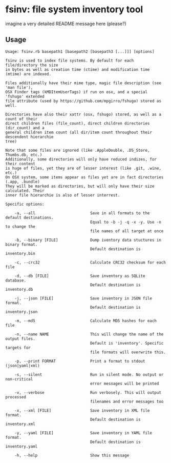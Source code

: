 # fsinv: file system inventory tool

imagine a very detailed README message here (please?)

## Usage

	Usage: fsinv.rb basepath1 [basepath2 [basepath3 [...]]] [options]

	fsinv is used to index file systems. By default for each file/directory the size
	in bytes as well as creation time (ctime) and modification time (mtime) are indexed.

	Files additionally have their mime type, magic file description (see 'man file'),
	OSX Finder tags (kMDItemUserTags) if run on osx, and a special 'fshugo' extended
	file attribute (used by https://github.com/mpgirro/fshugo) stored as well.

	Directories have also their xattr (osx, fshugo) stored, as well as a count of their
	direct children files (file_count), direct children directories (dir_count) and a
	general children item count (all dir/item count throughout their descendent hierarchie
	tree)

	Note that some files are ignored (like .AppleDouble, .DS_Store, Thumbs.db, etc.)
	Additionally, some directories will only have reduced indizes, for their content
	is huge of files, yet they are of lesser interest (like .git, .wine, etc.)
	On OSX system, some items appear as files yet are in fact directories (.app, .bundle)
	They will be marked as directories, but will only have their size calculated. Their
	inner file hierarchie is also of lesser interrest.

	Specific options:

	    -a, --all                        Save in all formats to the default destinations.
	                                     Equal to -b -j -q -x -y. Use -n to change the
	                                     file names of all target at once

	    -b, --binary [FILE]              Dump iventory data stuctures in binary format.
	                                     Default destination is inventory.bin

	    -c, --crc32                      Calculate CRC32 checksum for each file

	    -d, --db [FILE]                  Save inventory as SQLite database.
	                                     Default destination is inventory.db

	    -j, --json [FILE]                Save inventory in JSON file format.
	                                     Default destination is inventory.json

	    -m, --md5                        Calculate MD5 hashes for each file

	    -n, --name NAME                  This will change the name of the output files.
	                                     Default is 'inventory'. Specific targets for
	                                     file formats will overwrite this.

	    -p, --print FORMAT               Print a format to stdout (json|yaml|xml)

	    -s, --silent                     Run in silent mode. No output or non-critical
	                                     error messages will be printed

	    -v, --verbose                    Run verbosely. This will output processed
	                                     filenames and error messages too

	    -x, --xml [FILE]                 Save inventory in XML file format.
	                                     Default destination is inventory.xml

	    -y, --yaml [FILE]                Save inventory in YAML file format.
	                                     Default destination is inventory.yaml

	    -h, --help                       Show this message
